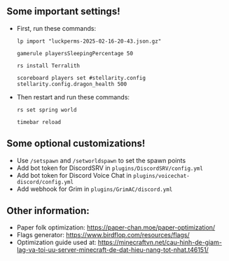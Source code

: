 ## Some important settings!
- First, run these commands:
  ```
  lp import "luckperms-2025-02-16-20-43.json.gz"
  ```
  ```
  gamerule playersSleepingPercentage 50
  ```
  ```
  rs install Terralith
  ```
  ```
  scoreboard players set #stellarity.config stellarity.config.dragon_health 500
  ```
- Then restart and run these commands:
  ```
  rs set spring world
  ```
  ```
  timebar reload
  ```

## Some optional customizations!
- Use `/setspawn` and `/setworldspawn` to set the spawn points
- Add bot token for DiscordSRV in `plugins/DiscordSRV/config.yml`
- Add bot token for Discord Voice Chat in `plugins/voicechat-discord/config.yml`
- Add webhook for Grim in `plugins/GrimAC/discord.yml`

## Other information:
- Paper folk optimization: https://paper-chan.moe/paper-optimization/
- Flags generator: https://www.birdflop.com/resources/flags/
- Optimization guide used at: https://minecraftvn.net/cau-hinh-de-giam-lag-va-toi-uu-server-minecraft-de-dat-hieu-nang-tot-nhat.t46151/
